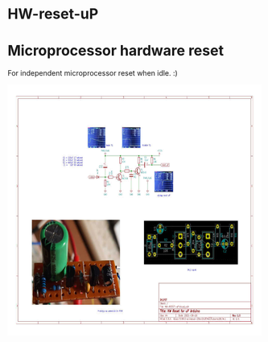 # HW-reset-uP
<h1>Microprocessor hardware reset</h1>
<p>For independent microprocessor reset when idle. :)</p>
<p> </p>
<img src="https://github.com/ok1fet/HW-reset-uP/blob/main/HW-RESET-uPu.jpg" width="720" height="500" alt="schema" />
</p>


